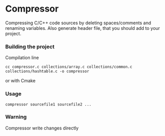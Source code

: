 # Compressor
Compressing C/C++ code sources by deleting spaces/comments and renaming variables. Also generate header file, that you should add to your project.

### Building the project
Compilation line
```
cc compressor.c collections/array.c collections/common.c collections/hashtable.c -o compressor
```
or with Cmake

### Usage
```
compressor sourcefile1 sourcefile2 ...
```

### Warning
Compressor write changes directly
